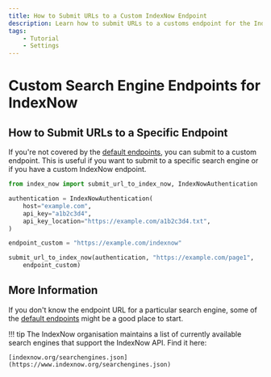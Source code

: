 ```yaml
---
title: How to Submit URLs to a Custom IndexNow Endpoint
description: Learn how to submit URLs to a customs endpoint for the IndexNow API. Includes code examples for beginners and advanced users.
tags:
    - Tutorial
    - Settings
---
```


# Custom Search Engine Endpoints for IndexNow
## How to Submit URLs to a Specific Endpoint
If you're not covered by the [default endpoints](default-endpoints.md), you can submit to a custom endpoint. This is useful if you want to submit to a specific search engine or if you have a custom IndexNow endpoint.

```python linenums="1" hl_lines="9-13"
from index_now import submit_url_to_index_now, IndexNowAuthentication

authentication = IndexNowAuthentication(
    host="example.com",
    api_key="a1b2c3d4",
    api_key_location="https://example.com/a1b2c3d4.txt",
)

endpoint_custom = "https://example.com/indexnow"

submit_url_to_index_now(authentication, "https://example.com/page1",
    endpoint_custom)
```

## More Information
If you don't know the endpoint URL for a particular search engine, some of the [default endpoints](default-endpoints.md) might be a good place to start.

!!! tip
    The IndexNow organisation maintains a list of currently available search engines that support the IndexNow API. Find it here:

    [indexnow.org/searchengines.json](https://www.indexnow.org/searchengines.json)
